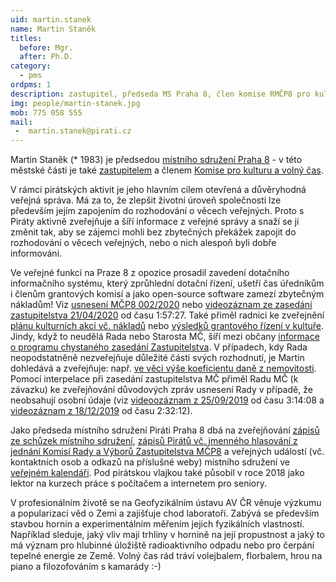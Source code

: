 ```yaml
---
uid: martin.stanek
name: Martin Staněk
titles:
  before: Mgr.
  after: Ph.D.
category:  
  - pms
ordpms: 1
description: zastupitel, předseda MS Praha 8, člen komise RMČP8 pro kulturu a volný čas
img: people/martin-stanek.jpg 
mob: 775 058 555
mail:
 -  martin.stanek@pirati.cz
---
```



Martin Staněk (* 1983) je předsedou [místního sdružení Praha 8](https://praha8.pirati.cz) - v této městské části je také [zastupitelem](https://www.praha8.cz/appo/card/74/Stanek-Martin.html) a členem [Komise pro kulturu a volný čas](https://www.praha8.cz/Komise-pro-kulturu-a-volny-cas-2018-2022.html).

V rámci pirátských aktivit je jeho hlavním cílem otevřená a důvěryhodná veřejná správa. Má za to, že zlepšit životní úroveň společnosti lze především jejím zapojením do rozhodování o věcech veřejných. Proto s Piráty aktivně zveřejňuje a šíří informace z veřejné správy a snaží se jí změnit tak, aby se zájemci mohli bez zbytečných překážek zapojit do rozhodování o věcech veřejných, nebo o nich alespoň byli dobře informováni.

Ve veřejné funkci na Praze 8 z opozice prosadil zavedení dotačního informačního systému, který zprůhlední dotační řízení, ušetří čas úředníkům i členům grantových komisí a jako open-source software zamezí zbytečným nákladům! Viz [usnesení MČP8 002/2020](https://www.praha8.cz/appo/usn/677?usn=oMEzRwyfhGPK2UktmT5nxA==) nebo [videozáznam ze zasedání zastupitelstva 21/04/2020](http://bitest.videostream.sk/praha8/archiv/20200421/index.html) od času 1:57:27. Také přiměl radnici ke zveřejnění [plánu kulturních akcí vč. nákladů](https://forum.pirati.cz/viewtopic.php?p=621259#p621259) nebo [výsledků grantového řízení v kultuře](https://forum.pirati.cz/viewtopic.php?p=629657#p629657). Jindy, když to neudělá Rada nebo Starosta MČ, šíří mezi občany [informace o programu chystaného zasedání Zastupitelstva](https://www.facebook.com/martin.stanek.39750/posts/503235620503335). V případech, kdy Rada neopodstatněně nezveřejňuje důležité části svých rozhodnutí, je Martin dohledává a zveřejňuje: např. [ve věci výše koeficientu daně z nemovitosti](https://praha8.pirati.cz/aktuality/dan-z-nemovitosti.html). Pomocí interpelace při zasedání zastupitelstva MČ přiměl Radu MČ (k závazku) ke zveřejňování důvodových zpráv usnesení Rady v případě, že neobsahují osobní údaje (viz [videoozáznam z 25/09/2019](http://bitest.videostream.sk/praha8/archiv/20190925/index.html) od času 3:14:08 a [videozáznam z 18/12/2019](http://bitest.videostream.sk/praha8/archiv/20191218/index.html) od času 2:32:12).

Jako předseda místního sdružení Piráti Praha 8 dbá na zveřejňování [zápisů ze schůzek místního sdružení](https://forum.pirati.cz/viewtopic.php?f=943&t=43570), [zápisů Pirátů vč. jmenného hlasování z jednání Komisí Rady a Výborů Zastupitelstva MČP8](https://forum.pirati.cz/viewforum.php?f=943) a veřejných událostí (vč. kontaktních osob a odkazů na příslušné weby) místního sdružení ve [veřejném kalendáři](https://calendar.google.com/calendar/embed?src=npabehj0rpaqtgo960ju2vjq2s%40group.calendar.google.com&ctz=Europe%2FPrague).
Pod pirátskou vlajkou také působil v roce 2018 jako lektor na kurzech práce s počítačem a internetem pro seniory.

V profesionálním životě se na Geofyzikálním ústavu AV ČR věnuje výzkumu a popularizaci věd o Zemi a zajišťuje chod laboratoří. Zabývá se především stavbou hornin a experimentálním měřením jejich fyzikálních vlastností. Například sleduje, jaký vliv mají trhliny v hornině na její propustnost a jaký to má význam pro hlubinné úložiště radioaktivního odpadu nebo pro čerpání tepelné energie ze Země.
Volný čas rád tráví volejbalem, florbalem, hrou na piano a filozofováním s kamarády :-)

